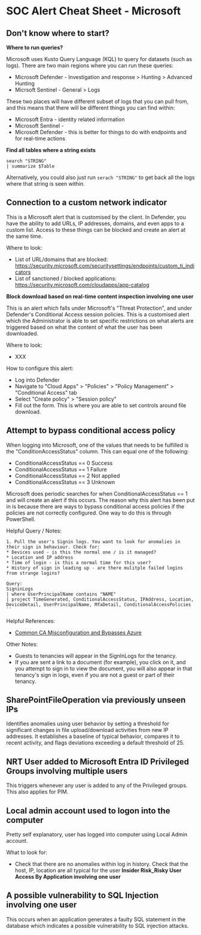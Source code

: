 # SOC Alert Cheat Sheet - Microsoft
## Don't know where to start?
**Where to run queries?**

Microsoft uses Kusto Query Language (KQL) to query for datasets (such as logs). There are two main regions where you can run these queries:
* Microsoft Defender - Investigation and response > Hunting > Advanced Hunting
* Micrsoft Sentinel - General > Logs

These two places will have different subset of logs that you can pull from, and this means that there will be different things you can find within:
* Microsoft Entra - identity related information
* Microsoft Sentinel - 
* Microsoft Defender - this is better for things to do with endpoints and for real-time actions 

**Find all tables where a string exists**

```
search "STRING"
| summarize $Table
```
Alternatively, you could also just run `serach "STRING"` to get back all the logs where that string is seen within. 

## Connection to a custom network indicator

This is a Microsoft alert that is customised by the client. In Defender, you have the ability to add URLs, IP addresses, domains, and even apps to a custom list. Access to these things can be blocked and create an alert at the same time.

Where to look:
* List of URL/domains that are blocked: https://security.microsoft.com/securitysettings/endpoints/custom_ti_indicators
* List of sanctioned / blocked applications: https://security.microsoft.com/cloudapps/app-catalog


**Block download based on real-time content inspection involving one user**

This is an alert which falls under Microsoft's "Threat Protection", and under Defender's Conditional Access session policies. This is a customised alert which the Administrator is able to set specific restrictions on what alerts are triggered based on what the content of what the user has been downloaded. 

Where to look:
* XXX

How to configure this alert: 
* Log into Defender
* Navigate to "Cloud Apps" > "Policies" > "Policy Management" > "Conditional Access" tab
* Select "Create policy" > "Session policy"
* Fill out the form. This is where you are able to set controls around file download. 


## Attempt to bypass conditional access policy

When logging into Microsoft, one of the values that needs to be fulfilled is the "ConditionAccessStatus" column. This can equal one of the following:
* ConditionalAccessStatus == 0 Success
* ConditionalAccessStatus == 1 Failure
* ConditionalAccessStatus == 2 Not applied
* ConditionalAccessStatus == 3 Unknown

Microsoft does periodic searches for when ConditionalAccessStatus == 1 and will create an alert if this occurs. The reason why this alert has been put in is because there are ways to bypass conditional access policies if the policies are not correctly configured. One way to do this is through PowerShell. 

Helpful Query / Notes:
```
1. Pull the user's Signin logs. You want to look for anomalies in their sign in behaviour. Check for:
* Devices used - is this the normal one / is it managed?
* Location and IP address
* Time of login - is this a normal time for this user?
* History of sign in leading up - are there mulitple failed logins from strange logins?

Query:
SigninLogs
| where UserPrincipalName contains "NAME"
| project TimeGenerated, ConditionalAccessStatus, IPAddress, Location, DeviceDetail, UserPrincipalName, MfaDetail, ConditionalAccessPolicies
``
```

Helpful References:
* [Common CA Misconfiguration and Bypasses Azure](https://www.google.com/search?q=attempt+to+bypass+conidtional+access+poicy&rlz=1C1GCEA_enNZ1173NZ1173&oq=attempt+to+bypass+conidtional+access+poicy+&gs_lcrp=EgZjaHJvbWUyBggAEEUYOdIBCDU3NjNqMGoxqAIAsAIA&sourceid=chrome&ie=UTF-8&sei=Q1j1aOLXIavLseMPutiDkAw)

Other Notes:
* Guests to tenancies will appear in the SignInLogs for the tenancy.
* If you are sent a link to a document (for example), you click on it, and you attempt to sign in to view the document, you will also appear in that tenancy's sign in logs, even if you are not a guest or part of their tenancy.

## SharePointFileOperation via previously unseen IPs
Identifies anomalies using user behavior by setting a threshold for significant changes in file upload/download activities from new IP addresses. It establishes a baseline of typical behavior, compares it to recent activity, and flags deviations exceeding a default threshold of 25.

## NRT User added to Microsoft Entra ID Privileged Groups involving multiple users

This triggers whenever any user is added to any of the Privileged groups. This also applies for PIM.

## Local admin account used to logon into the computer

Pretty self explanatory, user has logged into computer using Local Admin account. 

What to look for:
* Check that there are no anomalies within log in history. Check that the host, IP, location are all typical for the user 
**Insider Risk_Risky User Access By Application involving one user**

## A possible vulnerability to SQL Injection involving one user 

This occurs when an application generates a faulty SQL statement in the database which indicates a possible vulnerability to SQL injection attacks. 

